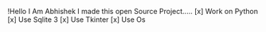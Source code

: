 !Hello I Am Abhishek I  made this open Source Project.....
[x] Work on Python
[x] Use Sqlite 3
[x] Use Tkinter 
[x] Use Os 

